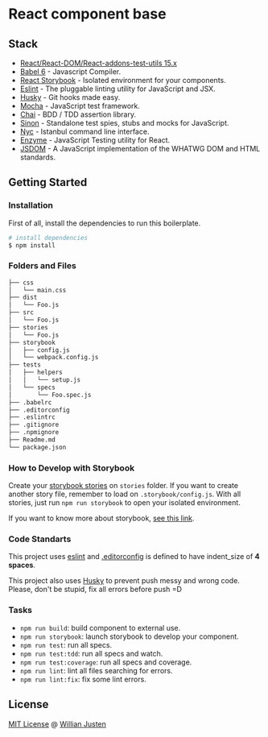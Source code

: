 # React component base

## Stack

- [React/React-DOM/React-addons-test-utils 15.x](https://facebook.github.io/react/)
- [Babel 6](https://babeljs.io/) - Javascript Compiler.
- [React Storybook](https://github.com/kadirahq/react-storybook) - Isolated environment for your components.
- [Eslint](http://eslint.org/) - The pluggable linting utility for JavaScript and JSX.
- [Husky](https://github.com/typicode/husky) - Git hooks made easy.
- [Mocha](https://mochajs.org/) - JavaScript test framework.
- [Chai](http://chaijs.com/) - BDD / TDD assertion library.
- [Sinon](http://sinonjs.org/) - Standalone test spies, stubs and mocks for JavaScript.
- [Nyc](https://github.com/istanbuljs/nyc) - Istanbul command line interface.
- [Enzyme](http://airbnb.io/enzyme/) - JavaScript Testing utility for React.
- [JSDOM](https://github.com/tmpvar/jsdom) - A JavaScript implementation of the WHATWG DOM and HTML standards.

## Getting Started

### Installation

First of all, install the dependencies to run this boilerplate.

```sh
# install dependencies
$ npm install
```

### Folders and Files

```sh
├── css
│   └── main.css
├── dist
│   └── Foo.js
├── src
│   └── Foo.js
├── stories
│   └── Foo.js
├── storybook
│   ├── config.js
│   └── webpack.config.js
├── tests
│   ├── helpers
│   │   └── setup.js
│   └── specs
│       └── Foo.spec.js
├── .babelrc
├── .editorconfig
├── .eslintrc
├── .gitignore
├── .npmignore
├── Readme.md
└── package.json
```

### How to Develop with Storybook

Create your [storybook stories](https://github.com/kadirahq/react-storybook/blob/master/docs/writing_stories.md) on `stories` folder. If you want to create another story file, remember to load on `.storybook/config.js`. With all stories, just run `npm run storybook` to open your isolated environment.

If you want to know more about storybook, [see this link](https://github.com/kadirahq/react-storybook).

### Code Standarts

This project uses [eslint](http://eslint.org/) and [.editorconfig](http://editorconfig.org/) is defined to have indent_size of **4 spaces**.

This project also uses [Husky](https://github.com/typicode/husky) to prevent push messy and wrong code. Please, don't be stupid, fix all errors before push =D

### Tasks

* `npm run build`: build component to external use.
* `npm run storybook`: launch storybook to develop your component.
* `npm run test`: run all specs.
* `npm run test:tdd`: run all specs and watch.
* `npm run test:coverage`: run all specs and coverage.
* `npm run lint`: lint all files searching for errors.
* `npm run lint:fix`: fix some lint errors.

## License

[MIT License](https://github.com/willianjusten/react-base-component/blob/master/LICENSE.md) @ [Willian Justen](https://willianjusten.com.br)

